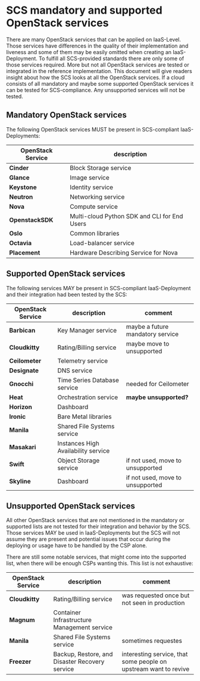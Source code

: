 # SCS mandatory and supported OpenStack services

There are many OpenStack services that can be applied on IaaS-Level.
Those services have differences in the quality of their implementation and liveness and some of them may be easily omitted when creating an IaaS-Deployment.
To fulfill all SCS-provided standards there are only some of those services required.
More but not all OpenStack services are tested or integrated in the reference implementation.
This document will give readers insight about how the SCS looks at all the OpenStack services.
If a cloud consists of all mandatory and maybe some supported OpenStack services it can be tested for SCS-compliance.
Any unsupported services will not be tested.

## Mandatory OpenStack services

The following OpenStack services MUST be present in SCS-compliant IaaS-Deployments:

| OpenStack Service | description |
|-----|-----|
| **Cinder** | Block Storage service |
| **Glance** | Image service |
| **Keystone** | Identity service |
| **Neutron** | Networking service |
| **Nova** | Compute service |
| **OpenstackSDK** | Multi-cloud Python SDK and CLI for End Users |
| **Oslo** | Common libraries |
| **Octavia** | Load-balancer service |
| **Placement** | Hardware Describing Service for Nova |

## Supported OpenStack services

The following services MAY be present in SCS-compliant IaaS-Deployment and their integration had been tested by the SCS:

| OpenStack Service | description | comment |
|-----|-----|-------|
| **Barbican** | Key Manager service | maybe a future mandatory service |
| **Cloudkitty** | Rating/Billing service | maybe move to unsupported |
| **Ceilometer** | Telemetry service | |
| **Designate** | DNS service | |
| **Gnocchi** | Time Series Database service | needed for Ceilometer |
| **Heat** | Orchestration service | **maybe unsupported?** |
| **Horizon** | Dashboard | |
| **Ironic** | Bare Metal libraries | |
| **Manila** | Shared File Systems service | |
| **Masakari** | Instances High Availability service | |
| **Swift** | Object Storage service | if not used, move to unsupported |
| **Skyline** | Dashboard | if not used, move to unsupported |

## Unsupported OpenStack services

All other OpenStack services that are not mentioned in the mandatory or supported lists are not tested for their integration and behavior by the SCS.
Those services MAY be used in IaaS-Deployments but the SCS will not assume they are present and potential issues that occur during the deploying or usage have to be handled by the CSP alone.

There are still some notable services, that might come into the supported list, when there will be enough CSPs wanting this.
This list is not exhaustive:

| OpenStack Service | description | comment |
|-----|-----|-------|
| **Cloudkitty** | Rating/Billing service | was requested once but not seen in production |
| **Magnum** | Container Infrastructure Management service | |
| **Manila** | Shared File Systems service | sometimes requestes |
| **Freezer** | Backup, Restore, and Disaster Recovery service | interesting service, that some people on upstream want to revive |
